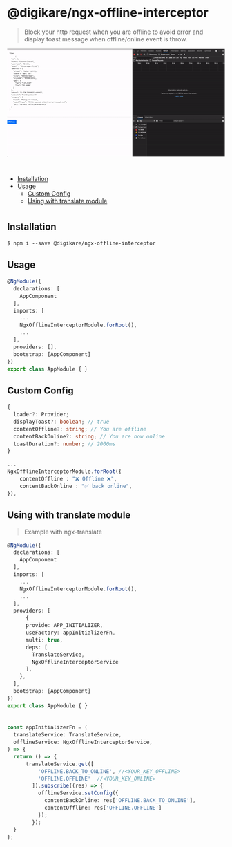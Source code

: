 # @digikare/ngx-offline-interceptor

> Block your http request when you are offline to avoid error and display toast message when offline/online event is throw.

![Demo](docs/img/demo.gif)


# 
- [Installation](#Installation)
- [Usage](#Usage)
    - [Custom Config](#Custom-Config)
   - [Using with translate module](#Using-with-translate-module)

#

## Installation


```
$ npm i --save @digikare/ngx-offline-interceptor
````

## Usage 
```typescript
@NgModule({
  declarations: [
    AppComponent
  ],
  imports: [
    ...
    NgxOfflineInterceptorModule.forRoot(),
    ...
  ],
  providers: [],
  bootstrap: [AppComponent]
})
export class AppModule { }
```

## Custom Config

```typescript
{
  loader?: Provider;
  displayToast?: boolean; // true
  contentOffline?: string; // You are offline
  contentBackOnline?: string; // You are now online
  toastDuration?: number; // 2000ms
}
```
```typescript
...
NgxOfflineInterceptorModule.forRoot({
    contentOffline : "❌ Offline ❌",
    contentBackOnline : "✅ back online",
}),

```

## Using with translate module

> Example with ngx-translate
```typescript
@NgModule({
  declarations: [
    AppComponent
  ],
  imports: [
    ...
    NgxOfflineInterceptorModule.forRoot(),
    ...
  ],
  providers: [
      {
      provide: APP_INITIALIZER,
      useFactory: appInitializerFn,
      multi: true,
      deps: [
        TranslateService,
        NgxOfflineInterceptorService
      ],
    },
  ],
  bootstrap: [AppComponent]
})
export class AppModule { }


const appInitializerFn = (
  translateService: TranslateService,
  offlineService: NgxOfflineInterceptorService,
) => {
  return () => {
      translateService.get([
          'OFFLINE.BACK_TO_ONLINE', //<YOUR_KEY_OFFLINE>
          'OFFLINE.OFFLINE'  //<YOUR_KEY_ONLINE>
        ]).subscribe((res) => {
          offlineService.setConfig({
            contentBackOnline: res['OFFLINE.BACK_TO_ONLINE'],
            contentOffline: res['OFFLINE.OFFLINE']
          });
        });
  }
};

```
